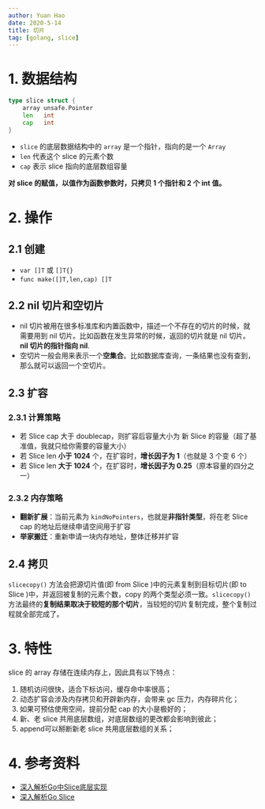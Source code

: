 ```yaml
---
author: Yuan Hao
date: 2020-5-14
title: 切片
tag: [golang, slice]
---
```


# 1. 数据结构

```go
type slice struct {
    array unsafe.Pointer
    len   int
    cap   int
}
```

- `slice` 的底层数据结构中的 `array` 是一个指针，指向的是一个 `Array`
- `len` 代表这个 slice 的元素个数
- `cap` 表示 slice 指向的底层数组容量

**对 slice 的赋值，以值作为函数参数时，只拷贝 1 个指针和 2 个 int 值。**

# 2. 操作

## 2.1 创建

- `var []T` 或 `[]T{}`
- `func make([]T,len,cap) []T`

## 2.2 nil 切片和空切片

- nil 切片被用在很多标准库和内置函数中，描述一个不存在的切片的时候，就需要用到 nil 切片。比如函数在发生异常的时候，返回的切片就是 nil 切片。**nil 切片的指针指向 nil**.
- 空切片一般会用来表示一个**空集合**。比如数据库查询，一条结果也没有查到，那么就可以返回一个空切片。

## 2.3 扩容

### 2.3.1 计算策略

- 若 Slice cap 大于 doublecap，则扩容后容量大小为 新 Slice 的容量（超了基准值，我就只给你需要的容量大小）
- 若 Slice len **小于 1024** 个，在扩容时，**增长因子为 1**（也就是 3 个变 6 个）
- 若 Slice len **大于 1024** 个，在扩容时，**增长因子为 0.25**（原本容量的四分之一）

### 2.3.2 内存策略

- **翻新扩展**：当前元素为 `kindNoPointers`，也就是**非指针类型**，将在老 Slice cap 的地址后继续申请空间用于扩容
- **举家搬迁**：重新申请一块内存地址，整体迁移并扩容

## 2.4 拷贝

`slicecopy()` 方法会把源切片值(即 from Slice )中的元素复制到目标切片(即 to Slice )中，并返回被复制的元素个数，copy 的两个类型必须一致。`slicecopy()` 方法最终的**复制结果取决于较短的那个切片**，当较短的切片复制完成，整个复制过程就全部完成了。

# 3. 特性

slice 的 array 存储在连续内存上，因此具有以下特点：

1. 随机访问很快，适合下标访问，缓存命中率很高；
2. 动态扩容会涉及内存拷贝和开辟新内存，会带来 gc 压力，内存碎片化；
3. 如果可预估使用空间，提前分配 cap 的大小是极好的；
4. 新、老 slice 共用底层数组，对底层数组的更改都会影响到彼此；
5. append可以掰断新老 slice 共用底层数组的关系；

# 4. 参考资料

- [深入解析Go中Slice底层实现](https://halfrost.com/go_slice/)
- [深入解析Go Slice](https://segmentfault.com/a/1190000017341615)